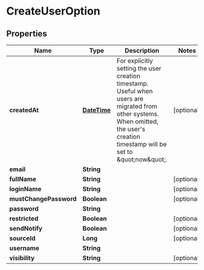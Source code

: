 
# CreateUserOption

## Properties
Name | Type | Description | Notes
------------ | ------------- | ------------- | -------------
**createdAt** | [**DateTime**](DateTime.md) | For explicitly setting the user creation timestamp. Useful when users are migrated from other systems. When omitted, the user&#39;s creation timestamp will be set to \&quot;now\&quot;. |  [optional]
**email** | **String** |  | 
**fullName** | **String** |  |  [optional]
**loginName** | **String** |  |  [optional]
**mustChangePassword** | **Boolean** |  |  [optional]
**password** | **String** |  | 
**restricted** | **Boolean** |  |  [optional]
**sendNotify** | **Boolean** |  |  [optional]
**sourceId** | **Long** |  |  [optional]
**username** | **String** |  | 
**visibility** | **String** |  |  [optional]



